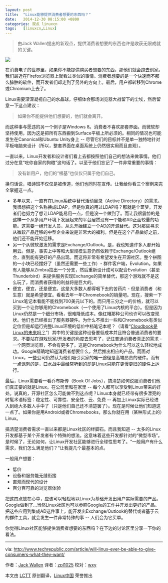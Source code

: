 ```yaml
---
layout: post
title:	"Linux能够提供消费者想要的东西吗？"
date:	2014-12-30 08:15:00 +0800 
categories:	观点 linuxcn 
tags:	[linuxcn,Linux]
---
```




> 
> 由Jack Wallen提出的新观点，提供消费者想要的东西也许是收获无限成就的关键。
> 
> 
> 


![](/Asserts/Images//attachment/album/201412/29/221606gerxatf26t3933ee.png)


在消费电子的世界里，如果你不能提供购买者想要的东西，那他们就会跑去别家。我们最近在Firefox浏览器上就看过类似的事情。消费者想要的是一个快速而不那么臃肿的软件，而开发者们却走到了另外的方向上。最后，用户都转移到Chrome或Chromium上去了。


Linux需要深深凝视自己的水晶球，仔细体会那场浏览器大战留下的尘埃，然后留意一下这点建议：



> 
> 如果你不能提供他们想要的，他们就会离开。
> 
> 
> 


而这种事与愿违的另一个例子是Windows 8。消费者不喜欢那套界面。而微软却坚持使用，因为这是把所有东西搬到Surface平板上所必须的。相同的情况也可能发生在Canonical和Ubuntu Unity身上 -- 尽管它们的目标并不是单一独特地针对平板电脑来设计（所以，整套界面在桌面系统上仍然很实用而且直观）。


一直以来，Linux开发者和设计者们看上去都按照他们自己的想法来做事情。他们过分在意“吃你自家的狗粮”这句话了。以至于他们忘记了一件非常重要的事情：



> 
> 没有新用户，他们的“根基”也仅仅只属于他们自己。
> 
> 
> 


换句话说，唱诗班不仅仅是被传道，他们也同时在宣传。让我给你看三个案例来完全掌握这一点。


* 多年以来，一直有在Linux系统中替代活动目录（Active Directory）的需求。我很想把这个名称换成LDAP，但是你真的用过LDAP吗？那就是个噩梦。开发者们也努力了想让LDAP能易用一点，但是没一个做到了。而让我很震惊的是这样一个从多用户环境下发展起来的平台居然没有一个能和AD正面较量的功能。这需要一组开发人员，从头开始建立一个AD的开源替代。这对那些寻求从微软产品迁移的中型企业来说是非常大的福利。但是在这个产品做好之前，他们还不能开始迁移。
* 另一个从微软激发的需求是Exchange/Outlook。是，我也知道许多人都开始用云。但是，事实上中等和大型规模生意仍然依赖于Exchange/Outlook组合，直到能有更好的产品出现。而这将非常有希望发生在开源社区。整个拼图的一小块已经摆好了（虽然还需要一些工作）- 群件客户端，Evolution。如果有人能够从Zimbra拉出一个分支，然后重新设计成可以配合Evolution（甚至Thunderbird）来提供服务实现Exchange的简单替代，那这个游戏就不是这么玩了，而消费者获得的利益将是巨大的。
* 便宜，便宜，还是便宜。这是大多数人都得咽下去的苦药片 - 但是消费者（和生意）就是希望便宜。看看去年一年Chromebook的销量吧。现在，搜索一下Linux笔记本看能不能找到700美元以下的。而只用三分之一的价格，就可以买到一个让你够用的Chromebook（一个使用了Linux内核的平台）。但是因为Linux仍然是一个细分市场，很难降低成本。像红帽那种公司也许可以改变现状。他们也已经推出了服务器硬件。为什么不推出一些和Chromebook有类似定位但是却运行完整Linux环境的低价中档笔记本呢？（请看“[Cloudbook是Linux的未来吗？](http://www.techrepublic.com/article/is-the-cloudbook-the-future-of-linux/)”）其中的关键是这种设备要低成本并且符合普通消费者的要求。不要站在游戏玩家/开发者的角度去思考了，记住普通消费者真正的需求 - 一个网页浏览器，不会有更多了。这是Chromebook为什么可以这么轻松地成功。Google精确地知道消费者想要什么，然后推出相应的产品。而面对Linux，一些公司仍然认为他们吸引买家的唯一途径是高端昂贵的硬件。而有一点讽刺的是，口水战中最经常听到的却是Linux只能在更慢更旧的硬件上运行。


最后，Linux需要看一看乔布斯传（Book Of Jobs），搞清楚如何说服消费者们他们真正要的就是Linux。在公司里和在家里 -- 每个人都可以享受到Linux带来的好处。说真的，开源社区怎么可能做不到这点呢？Linux本身就已经带有很多漂亮的时髦术语标签：稳定性、可靠性、安全性、云、免费 -- 再加上Linux实际已经进入到绝大多数人手中了（只是他们自己还不清楚罢了）。现在是时候让他们知道这一点了。如果你是用Android或者Chromebooks，那么你就在用（某种形式上的）Linux。


搞清楚消费者需求一直以来都是Linux社区的绊脚石。而且我知道 -- 太多的Linux开发都基于某个开发者有个特殊的想法。这意味着这些开发都针对的“微型市场”。是时候了，无论如何，让Linux开发社区能够进行全球性思考了。“一般用户有什么需求，我们怎么满足他们？”让我提几个最基本的点。


一般用户想要：


* 低价
* 设备和服务能无缝衔接
* 直观而现代的设计
* 百分百可靠的浏览器体验


把这四点放在心中，应该可以轻松地以Linux为基础开发出用户实际需要的产品。Google做到了...当然Linux社区也可以参照Google的工作并开发出更好的产品。把这些应用到集成AD这件事上，能开发出Exchange/Outlook的替代或者基于云的群件工具，就会发生一件非常特殊的事 -- 人们会为它买单。


你觉得Linux社区能够提供消费者想要的东西吗？在下边的讨论区里分享一下你的看法。




---


via: <http://www.techrepublic.com/article/will-linux-ever-be-able-to-give-consumers-what-they-want/>


作者：[Jack Wallen](http://www.techrepublic.com/search/?a=jack+wallen) 译者：[zpl1025](https://github.com/zpl1025) 校对：[wxy](https://github.com/wxy)


本文由 [LCTT](https://github.com/LCTT/TranslateProject) 原创翻译，[Linux中国](http://linux.cn/) 荣誉推出
